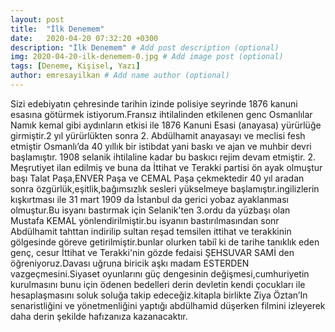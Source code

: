 ```yaml
---
layout: post
title:  "İlk Denemem"
date:   2020-04-20 07:32:20 +0300
description: "İlk Denemem" # Add post description (optional)
img: 2020-04-20-ilk-denemem-0.jpg # Add image post (optional)
tags: [Deneme, Kişisel, Yazı]
author: emresayilkan # Add name author (optional)
---
```

Sizi edebiyatın çehresinde tarihin izinde polisiye seyrinde 1876 kanuni esasına götürmek istiyorum.Fransız ihtilalinden etkilenen genc Osmanlılar Namık kemal gibi aydınların etkisi ile 1876 Kanuni Esasi (anayasa) yürürlüğe girmiştir.2 yıl yürürlükten sonra 2. Abdülhamit anayasayı ve meclisi fesh etmiştir Osmanlı’da 40 yıllık bir istibdat yani baskı ve ajan ve  muhbir devri başlamıştır. 1908 selanik ihtilaline kadar bu baskıcı rejim devam etmiştir. 2. Meşrutiyet ilan edilmiş ve buna da İttihat ve Terakki partisi ön ayak olmuştur başı Talat Paşa,ENVER Paşa ve CEMAL Paşa çekmektedir  40 yıl aradan sonra özgürlük,eşitlik,bağımsızlık sesleri yükselmeye başlamıştır.ingilizlerin kışkırtması ile 31 mart 1909 da İstanbul da gerici yobaz ayaklanması olmuştur.Bu isyanı bastırmak için Selanik'ten 3.ordu da yüzbaşı olan Mustafa KEMAL yönlendirilmiştir.bu isyanın bastırılmasından sonr Abdülhamit tahttan indirilip sultan reşad temsilen ittihat ve terakkinin gölgesinde göreve getirilmiştir.bunlar olurken tabiî ki de tarihe tanıklık eden genç, cesur  İttihat ve Terakki'nin gözde fedaisi ŞEHSUVAR SAMİ den öğreniyoruz.Davası uğruna biricik aşkı madam ESTERDEN vazgeçmesini.Siyaset oyunlarını güç dengesinin değişmesi,cumhuriyetin kurulmasını bunu için ödenen bedelleri derin devletin kendi çocukları ile hesaplaşmasını soluk soluğa takip edeceğiz.kitapla birlikte Ziya   Öztan’In senaristliğini ve yönetmenliğini yaptığı abdülhamid düşerken filmini izleyerek daha derin şekilde hafızanıza kazanacaktır.